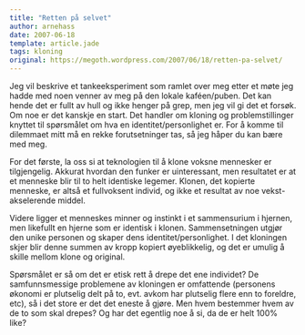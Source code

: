 ```yaml
---
title: "Retten på selvet"
author: arnehass
date: 2007-06-18
template: article.jade
tags: kloning
original: https://megoth.wordpress.com/2007/06/18/retten-pa-selvet/
---
```


<p>Jeg vil beskrive et tankeeksperiment som ramlet over meg etter et møte jeg hadde med noen venner av meg på den lokale kaféen/puben. Det kan hende det er fullt av hull og ikke henger på grep, men jeg vil gi det et forsøk. Om noe er det kanskje en start. Det handler om kloning og problemstillinger knyttet til spørsmålet om hva en identitet/personlighet er. For å komme til dilemmaet mitt må en rekke forutsetninger tas, så jeg håper du kan bære med meg.</p>
<span class="more"></span>
For det første, la oss si at teknologien til å klone voksne mennesker er tilgjengelig. Akkurat hvordan den funker er uinteressant, men resultatet er at et menneske blir til to helt identiske legemer. Klonen, det kopierte menneske, er altså et fullvoksent individ, og ikke et resultat av noe vekst-akselerende middel.</p>
<p>Videre ligger et menneskes minner og instinkt i et sammensurium i hjernen, men likefullt en hjerne som er identisk i klonen. Sammensetningen utgjør den unike personen og skaper dens identitet/personlighet. I det kloningen skjer blir denne summen av kropp kopiert øyeblikkelig, og det er umulig å skille mellom klone og original.</p>
<p>Spørsmålet er så om det er etisk rett å drepe det ene individet? De samfunnsmessige problemene av kloningen er omfattende (personens økonomi er plutselig delt på to, evt. avkom har plutselig flere enn to foreldre, etc), så i det store er det det eneste å gjøre. Men hvem bestemmer hvem av de to som skal drepes? Og har det egentlig noe å si, da de er helt 100% like?</p>
